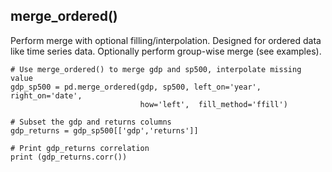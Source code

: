 ## merge_ordered()
Perform merge with optional filling/interpolation.
Designed for ordered data like time series data. Optionally perform group-wise merge (see examples).  

```python3
# Use merge_ordered() to merge gdp and sp500, interpolate missing value
gdp_sp500 = pd.merge_ordered(gdp, sp500, left_on='year', right_on='date', 
                             how='left',  fill_method='ffill')

# Subset the gdp and returns columns
gdp_returns = gdp_sp500[['gdp','returns']]

# Print gdp_returns correlation
print (gdp_returns.corr())
```
